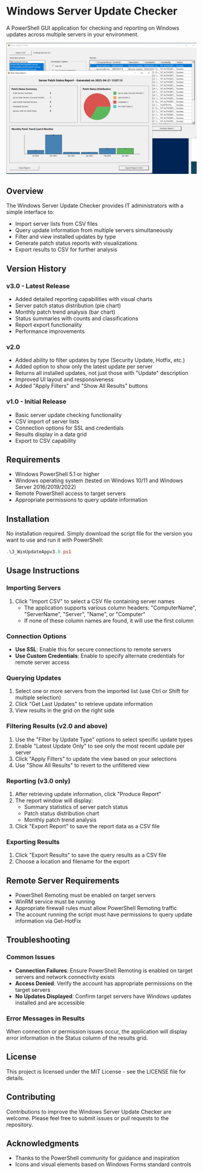 # Windows Server Update Checker

A PowerShell GUI application for checking and reporting on Windows updates across multiple servers in your environment.

![Application Screenshot](3_Screenshot.png)

## Overview

The Windows Server Update Checker provides IT administrators with a simple interface to:

- Import server lists from CSV files
- Query update information from multiple servers simultaneously
- Filter and view installed updates by type
- Generate patch status reports with visualizations
- Export results to CSV for further analysis

## Version History

### v3.0 - Latest Release
- Added detailed reporting capabilities with visual charts
- Server patch status distribution (pie chart)
- Monthly patch trend analysis (bar chart)
- Status summaries with counts and classifications
- Report export functionality 
- Performance improvements

### v2.0
- Added ability to filter updates by type (Security Update, Hotfix, etc.)
- Added option to show only the latest update per server
- Returns all installed updates, not just those with "Update" description
- Improved UI layout and responsiveness
- Added "Apply Filters" and "Show All Results" buttons

### v1.0 - Initial Release
- Basic server update checking functionality
- CSV import of server lists
- Connection options for SSL and credentials
- Results display in a data grid
- Export to CSV capability

## Requirements

- Windows PowerShell 5.1 or higher
- Windows operating system (tested on Windows 10/11 and Windows Server 2016/2019/2022)
- Remote PowerShell access to target servers
- Appropriate permissions to query update information

## Installation

No installation required. Simply download the script file for the version you want to use and run it with PowerShell:

```powershell
.\3_WinUpdateAppv3.0.ps1
```

## Usage Instructions

### Importing Servers

1. Click "Import CSV" to select a CSV file containing server names
   - The application supports various column headers: "ComputerName", "ServerName", "Server", "Name", or "Computer"
   - If none of these column names are found, it will use the first column

### Connection Options

- **Use SSL**: Enable this for secure connections to remote servers
- **Use Custom Credentials**: Enable to specify alternate credentials for remote server access

### Querying Updates

1. Select one or more servers from the imported list (use Ctrl or Shift for multiple selection)
2. Click "Get Last Updates" to retrieve update information
3. View results in the grid on the right side

### Filtering Results (v2.0 and above)

1. Use the "Filter by Update Type" options to select specific update types
2. Enable "Latest Update Only" to see only the most recent update per server
3. Click "Apply Filters" to update the view based on your selections
4. Use "Show All Results" to revert to the unfiltered view

### Reporting (v3.0 only)

1. After retrieving update information, click "Produce Report"
2. The report window will display:
   - Summary statistics of server patch status
   - Patch status distribution chart
   - Monthly patch trend analysis
3. Click "Export Report" to save the report data as a CSV file

### Exporting Results

1. Click "Export Results" to save the query results as a CSV file
2. Choose a location and filename for the export

## Remote Server Requirements

- PowerShell Remoting must be enabled on target servers
- WinRM service must be running
- Appropriate firewall rules must allow PowerShell Remoting traffic
- The account running the script must have permissions to query update information via Get-HotFix

## Troubleshooting

### Common Issues

- **Connection Failures**: Ensure PowerShell Remoting is enabled on target servers and network connectivity exists
- **Access Denied**: Verify the account has appropriate permissions on the target servers
- **No Updates Displayed**: Confirm target servers have Windows updates installed and are accessible

### Error Messages in Results

When connection or permission issues occur, the application will display error information in the Status column of the results grid.

## License

This project is licensed under the MIT License - see the LICENSE file for details.

## Contributing

Contributions to improve the Windows Server Update Checker are welcome. Please feel free to submit issues or pull requests to the repository.

## Acknowledgments

- Thanks to the PowerShell community for guidance and inspiration
- Icons and visual elements based on Windows Forms standard controls
